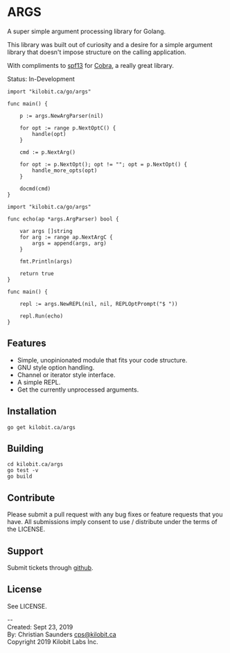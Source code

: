 ARGS
====

A super simple argument processing library for Golang.

This library was built out of curiosity and a desire for a simple
argument library that doesn't impose structure on the calling
application.

With compliments to [spf13](https://spf13.com/) for
[Cobra](https://github.com/spf13/cobra), a really great library. 

Status: In-Development

```{.go}
import "kilobit.ca/go/args"

func main() {

	p := args.NewArgParser(nil)
	
	for opt := range p.NextOptC() {
		handle(opt)
	}
	
	cmd := p.NextArg()
	
	for opt := p.NextOpt(); opt != ""; opt = p.NextOpt() {
		handle_more_opts(opt)
	}
	
	docmd(cmd)
}
```

```{.go}
import "kilobit.ca/go/args"

func echo(ap *args.ArgParser) bool {

	var args []string
	for arg := range ap.NextArgC {
		args = append(args, arg)
	}
	
	fmt.Println(args)
	
	return true
}

func main() {
	
	repl := args.NewREPL(nil, nil, REPLOptPrompt("$ "))
	
	repl.Run(echo)
}
```

Features
--------

 - Simple,  unopinionated module that fits your code structure.
 - GNU style option handling.
 - Channel or iterator style interface.
 - A simple REPL.
 - Get the currently unprocessed arguments.

Installation
------------

```{.bash}
go get kilobit.ca/args
```

Building
--------

```{.bash}
cd kilobit.ca/args
go test -v
go build
```

Contribute
----------

Please submit a pull request with any bug fixes or feature requests
that you have.  All submissions imply consent to use / distribute
under the terms of the LICENSE.

Support
-------

Submit tickets through [github](https://github.com/kilobit/args).

License
-------

See LICENSE.

--  
Created: Sept 23, 2019  
By: Christian Saunders <cps@kilobit.ca>  
Copyright 2019 Kilobit Labs Inc.
